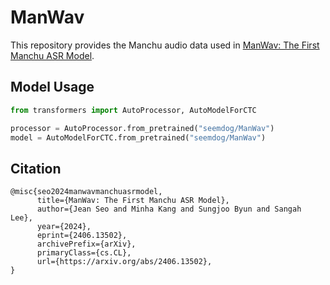 # ManWav

This repository provides the Manchu audio data used in [ManWav: The First Manchu ASR Model](https://arxiv.org/pdf/2406.13502).

## Model Usage
```python
from transformers import AutoProcessor, AutoModelForCTC

processor = AutoProcessor.from_pretrained("seemdog/ManWav")
model = AutoModelForCTC.from_pretrained("seemdog/ManWav")
```

## Citation
```
@misc{seo2024manwavmanchuasrmodel,
      title={ManWav: The First Manchu ASR Model}, 
      author={Jean Seo and Minha Kang and Sungjoo Byun and Sangah Lee},
      year={2024},
      eprint={2406.13502},
      archivePrefix={arXiv},
      primaryClass={cs.CL},
      url={https://arxiv.org/abs/2406.13502}, 
}
```

